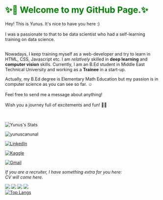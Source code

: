 <h1 style='color:green;';>✨👋 Welcome to my GitHub Page.✨ </h1>
Hey! This is Yunus. It's nice to have you here :)
<br></br>
I was a passionate  to that to be data scientist who had a self-learning training on data science. 
<br></br>

Nowadays, I keep training myself as a web-developer and try to learn in HTML, CSS, Javascript etc. I am *relatively* skilled in **deep learning** and **computer vision** skills. Currently, I am an B.Ed student in Middle East Technical University and working as a **Trainee** in a start-up.

Actually, my B.Ed degree is Elementary Math Education but my passion is in computer science as you can see so far. :relaxed: 
<br></br>
Feel free to send me a message about anything!
<br></br>
Wish you a journey full of excitements and fun! 🏴‍☠️

<!--(https://github.com/anuraghazra/github-readme-stats)-->
<br></br>
![Yunus's Stats](https://github-readme-stats.vercel.app/api?username=yunuscanunal&show_icons=true&theme=panda&count_private=true)
<p align="left"> <img src="https://komarev.com/ghpvc/?username=yunuscanunal" alt="yunuscanunal" /> </p>

[![LinkedIn](https://img.shields.io/badge/linkedin-%230077B5.svg?&style=for-the-badge&logo=linkedin&logoColor=white)](https://www.linkedin.com/in/yunuscanunal/)

[![Kaggle](https://img.shields.io/badge/kaggle-%2312100E.svg?&style=for-the-badge&logo=kaggle&labelColor=gray&color=gray)](https://www.kaggle.com/yunuscanunal)

[![Gmail](https://img.shields.io/badge/gmail-%2312100E.svg?&style=for-the-badge&logo=gmail&labelColor=white&color=red)](mailto:yunuscanunal1@gmail.com)


*If you are a recruiter, I have something extra for you here:*<br>
*CV will come here.*

<img src='https://img.icons8.com/color/48/000000/python.png'></img>
<img src='https://img.icons8.com/color/48/000000/javascript.png'></img>
<img src='https://img.icons8.com/color/48/000000/html-5.png'></img>
<img src='https://img.icons8.com/color/48/000000/css3.png'></img>
<br>
[![Top Langs](https://github-readme-stats.vercel.app/api/top-langs/?username=Yunuscanunal&layout=compact)](https://github.com/anuraghazra/github-readme-stats)
<!--[![CV](https://img.shields.io/badge/CV-Plain-orange)](https://dar.vin/mg-cv)-->
<!--[![CV0](https://img.shields.io/badge/CV-Featured-green)](https://dar.vin/mg-cv0)-->
